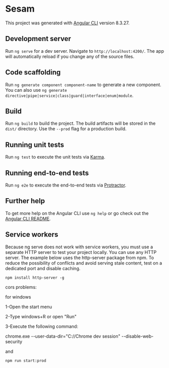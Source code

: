 # Sesam

This project was generated with [Angular CLI](https://github.com/angular/angular-cli) version 8.3.27.

## Development server

Run `ng serve` for a dev server. Navigate to `http://localhost:4200/`. The app will automatically reload if you change any of the source files.

## Code scaffolding

Run `ng generate component component-name` to generate a new component. You can also use `ng generate directive|pipe|service|class|guard|interface|enum|module`.

## Build

Run `ng build` to build the project. The build artifacts will be stored in the `dist/` directory. Use the `--prod` flag for a production build.

## Running unit tests

Run `ng test` to execute the unit tests via [Karma](https://karma-runner.github.io).

## Running end-to-end tests

Run `ng e2e` to execute the end-to-end tests via [Protractor](http://www.protractortest.org/).

## Further help

To get more help on the Angular CLI use `ng help` or go check out the [Angular CLI README](https://github.com/angular/angular-cli/blob/master/README.md).

## Service workers

Because ng serve does not work with service workers, you must use a separate HTTP server to test your project locally. You can use any HTTP server. The example below uses the http-server package from npm. To reduce the possibility of conflicts and avoid serving stale content, test on a dedicated port and disable caching.

`npm install http-server -g`

cors problems:

for windows

1-Open the start menu

2-Type windows+R or open "Run"

3-Execute the following command:

chrome.exe --user-data-dir="C://Chrome dev session" --disable-web-security

and

`npm run start:prod`
